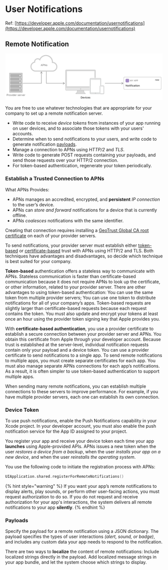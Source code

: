 # User Notifications

Ref: [https://developer.apple.com/documentation/usernotifications](https://developer.apple.com/documentation/usernotifications)

## Remote Notification

![](../../.gitbook/assets/1415edc2-0262-4180-a678-7ffce5599358.png)

You are free to use whatever technologies that are appropriate for your company to set up a remote notification server.

* Write code to receive _device tokens_ from instances of your app running on user devices, and to associate those tokens with your users' accounts.
* Determine when to send notifications to your users, and write code to generate notification [payloads](local-and-remote-notification.md#payloads).
* Manage a connection to APNs using _HTTP/2_ and _TLS_.
* Write code to generate POST requests containing your payloads, and send those requests over your HTTP/2 connection.
* For token-based authentication, regenerate your token periodically.

### Establish a Trusted Connection to APNs

What APNs Provides:

* APNs manages an accredited, encrypted, and **persistent** _IP connection_ to the user’s device.
* APNs can _store and forward_ notifications for a device that is currently offline.
* APNs _coalesces_ notifications with the same identifier.

Creating that connection requires installing a [GeoTrust Global CA root certificate](https://www.geotrust.com/resources/root_certificates/certificates/GeoTrust_Global_CA.pem) on each of your provider servers. 

To send notifications, your provider server must establish either [token-based](https://developer.apple.com/documentation/usernotifications/setting_up_a_remote_notification_server/establishing_a_token_based_connection_to_apns) or [certificate-based](https://developer.apple.com/documentation/usernotifications/setting_up_a_remote_notification_server/establishing_a_certificate_based_connection_to_apns) trust with APNs using HTTP/2 and TLS. Both techniques have advantages and disadvantages, so decide which technique is best suited for your company.

**Token-based** authentication offers a stateless way to communicate with APNs. Stateless communication is faster than certificate-based communication because it does not require APNs to look up the certificate, or other information, related to your provider server. There are other advantages to using token-based authentication: You can use the same token from multiple provider servers; You can use one token to distribute notifications for all of your company’s apps. Token-based requests are slightly larger than certificate-based requests because each request contains the token. You must also update and encrypt your tokens at least once an hour using the provider token signing key that Apple provides you.

With **certificate-based authentication**, you use a provider certificate to establish a secure connection between your provider server and APNs. You obtain this certificate from Apple through your developer account. Because trust is established at the server-level, individual notification requests contain only your payload and a device token. You can use a provider certificate to send notifications to a single app. To send remote notifications to multiple apps, you must create separate certificates for each app. You must also manage separate APNs connections for each app’s notifications. As a result, it is often simpler to use token-based authentication to support multiple apps.

When sending many remote notifications, you can establish multiple connections to these servers to improve performance. For example, if you have multiple provider servers, each one can establish its own connection.

### Device Token

To use push notifications, enable the Push Notifications capability in your Xcode project. In your developer account, you must also enable the push notification service for the App ID assigned to your project.

You register your app and receive your device token each time your app **launches** using Apple-provided APIs. APNs issues a new token when the user _restores a device from a backup_, when the user _installs your app on a new device_, and when the user _reinstalls the operating system_.

You use the following code to initiate the registration process with APNs:

```swift
UIApplication.shared.registerForRemoteNotifications()
```

{% hint style="warning" %}
If you want your app’s remote notifications to display alerts, play sounds, or perform other user-facing actions, you must request authorization to do so. If you do not request and receive authorization for your app's interactions, the system delivers all remote notifications to your app **silently**.
{% endhint %}

### Payloads

Specify the payload for a remote notification using a JSON dictionary. The payload specifies the types of user interactions _\(alert, sound, or badge\)_, and includes any custom data your app needs to respond to the notification.

There are two ways to **localize** the content of remote notifications: Include localized strings directly in the payload. Add localized message strings in your app bundle, and let the system choose which strings to display.

